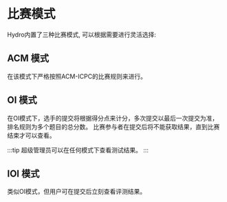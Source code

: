 # 比赛模式

Hydro内置了三种比赛模式, 可以根据需要进行灵活选择:

## ACM 模式

在该模式下严格按照ACM-ICPC的比赛规则来进行。

## OI 模式

在OI模式下，选手的提交将根据得分点来计分，多次提交以最后一次提交为准，排名规则为多个题目的总分数。
比赛参与者在提交后将不能获取结果，直到比赛结束才可以查看。

:::tip
超级管理员可以在任何模式下查看测试结果。
:::

## IOI 模式

类似OI模式，但用户可在提交后立刻查看评测结果。
